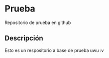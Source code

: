 # Prueba
Repositorio de prueba en github

## Descripción

Esto es un respositorio a base de prueba uwu :v
